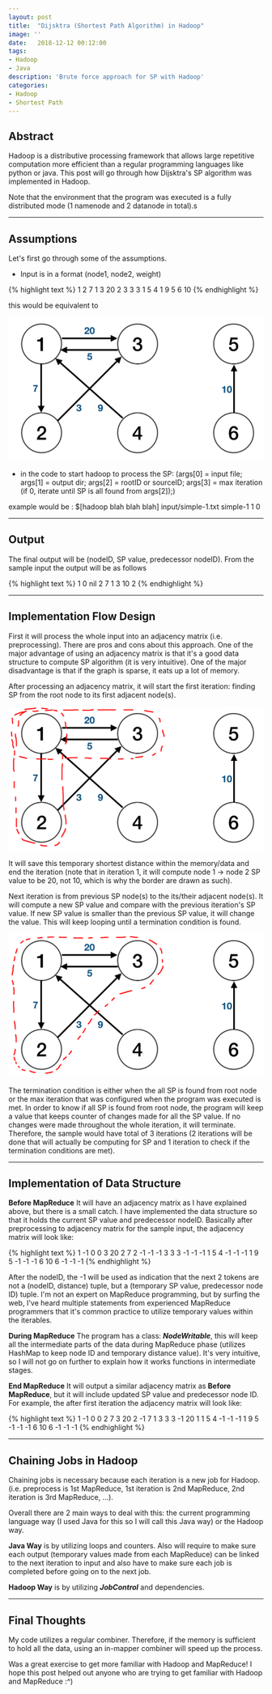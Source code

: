 ```yaml
---
layout: post
title:  "Dijsktra (Shortest Path Algorithm) in Hadoop"
image: ''
date:   2018-12-12 00:12:00
tags:
- Hadoop
- Java
description: 'Brute force approach for SP with Hadoop'
categories:
- Hadoop
- Shortest Path
---
```


## Abstract

Hadoop is a distributive processing framework that allows large repetitive computation more efficient than a regular programming languages like python or java. This post will go through how Dijsktra's SP algorithm was implemented in Hadoop.

Note that the environment that the program was executed is a fully distributed mode (1 namenode and 2 datanode in total).s

---

## Assumptions

Let's first go through some of the assumptions.

* Input is in a format (node1, node2, weight)

{% highlight text %}
1 2 7
1 3 20
2 3 3
3 1 5
4 1 9
5 6 10
{% endhighlight %}

this would be equivalent to

<img src="../uploads/hadoop-dijkstra-sample-graph.png">

* in the code to start hadoop to process the SP: (args[0] = input file; args[1] = output dir; args[2] = rootID or sourceID; args[3] = max iteration (if 0, iterate until SP is all found from args[2]);)

example would be : $[hadoop blah blah blah] input/simple-1.txt simple-1 1 0

---

## Output

The final output will be (nodeID, SP value, predecessor nodeID). From the sample input the output will be as follows

{% highlight text %}
1 0 nil
2 7 1
3 10 2
{% endhighlight %}

---

## Implementation Flow Design

First it will process the whole input into an adjacency matrix (i.e. preprocessing). There are pros and cons about this approach. One of the major advantage of using an adjacency matrix is that it's a good data structure to compute SP algorithm (it is very intuitive). One of the major disadvantage is that if the graph is sparse, it eats up a lot of memory.

After processing an adjacency matrix, it will start the first iteration: finding SP from the root node to its first adjacent node(s).

<img src="../uploads/hadoop-dijkstra-sample-graph-itr-1.png">

It will save this temporary shortest distance within the memory/data and end the iteration (note that in iteration 1, it will compute node 1 → node 2 SP value to be 20, not 10, which is why the border are drawn as such).

Next iteration is from previous SP node(s) to the its/their adjacent node(s). It will compute a new SP value and compare with the previous iteration's SP value. If new SP value is smaller than the previous SP value, it will change the value. This will keep looping until a termination condition is found.

<img src="../uploads/hadoop-dijkstra-sample-graph-itr-2.png">

The termination condition is either when the all SP is found from root node or the max iteration that was configured when the program was executed is met. In order to know if all SP is found from root node, the program will keep a value that keeps counter of changes made for all the SP value. If no changes were made throughout the whole iteration, it will terminate. Therefore, the sample would have total of 3 iterations (2 iterations will be done that will actually be computing for SP and 1 iteration to check if the termination conditions are met).

---

## Implementation of Data Structure

**Before MapReduce** It will have an adjacency matrix as I have explained above, but there is a small catch. I have implemented the data structure so that it holds the current SP value and predecessor nodeID. Basically after preprocessing to adjacency matrix for the sample input, the adjacency matrix will look like:

{% highlight text %}
1 -1 0 0 3 20 2 7
2 -1 -1 -1 3 3
3 -1 -1 -1 1 5
4 -1 -1 -1 1 9
5 -1 -1 -1 6 10
6 -1 -1 -1
{% endhighlight %}

After the nodeID, the -1 will be used as indication that the next 2 tokens are not a (nodeID, distance) tuple, but a (temporary SP value, predecessor node ID) tuple. I'm not an expert on MapReduce programming, but by surfing the web, I've heard multiple statements from experienced MapReduce programmers that it's common practice to utilize temporary values within the iterables.

**During MapReduce** The program has a class: ***NodeWritable***, this will keep all the intermediate parts of the data during MapReduce phase (utilizes HashMap to keep node ID and temporary distance value). It's very intuitive, so I will not go on further to explain how it works functions in intermediate stages.

**End MapReduce** It will output a similar adjacency matrix as **Before MapReduce**, but it will include updated SP value and predecessor node ID. For example, the after first iteration the adjacency matrix will look like:

{% highlight text %}
1 -1 0 0 2 7 3 20
2 -1 7 1 3 3
3 -1 20 1 1 5
4 -1 -1 -1 1 9
5 -1 -1 -1 6 10
6 -1 -1 -1
{% endhighlight %}

---

## Chaining Jobs in Hadoop

Chaining jobs is necessary because each iteration is a new job for Hadoop. (i.e. preprocess is 1st MapReduce, 1st iteration is 2nd MapReduce, 2nd iteration is 3rd MapReduce, ...).

Overall there are 2 main ways to deal with this: the current programming language way (I used Java for this so I will call this Java way) or the Hadoop way.

**Java Way** is by utilizing loops and counters. Also will require to make sure each output (temporary values made from each MapReduce) can be linked to the next iteration to input and also have to make sure each job is completed before going on to the next job.

**Hadoop Way** is by utilizing ***JobControl*** and dependencies.

---

## Final Thoughts

My code utilizes a regular combiner. Therefore, if the memory is sufficient to hold all the data, using an in-mapper combiner will speed up the process.

Was a great exercise to get more familiar with Hadoop and MapReduce! I hope this post helped out anyone who are trying to get familiar with Hadoop and MapReduce :^)
